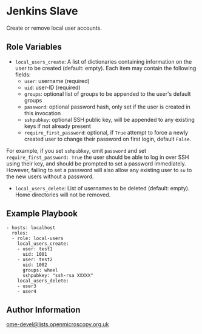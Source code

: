 Jenkins Slave
=============

Create or remove local user accounts.


Role Variables
--------------

- `local_users_create`: A list of dictionaries containing information on the user to be created (default: empty).
  Each item may contain the following fields:
  - `user`: username (required)
  - `uid`: user-ID (required)
  - `groups`: optional list of groups to be appended to the user's default groups
  - `password`: optional password hash, only set if the user is created in this invocation
  - `sshpubkey`: optional SSH public key, will be appended to any existing keys if not already present
  - `require_first_password`: optional, if `True` attempt to force a newly created user to change their password on first login, default `False`.

For example, if you set `sshpubkey`, omit `password` and set `require_first_password: True` the user should be able to log in over SSH using their key, and should be prompted to set a password immediately.
However, failing to set a password will also allow any existing user to `su` to the new users without a password.

- `local_users_delete`: List of usernames to be deleted (default: empty). Home directories will not be removed.


Example Playbook
----------------

    - hosts: localhost
      roles:
      - role: local-users
        local_users_create:
        - user: test1
          uid: 1001
        - user: test2
          uid: 1002
          groups: wheel
          sshpubkey: "ssh-rsa XXXXX"
        local_users_delete:
        - user3
        - user4

Author Information
------------------

ome-devel@lists.openmicroscopy.org.uk
